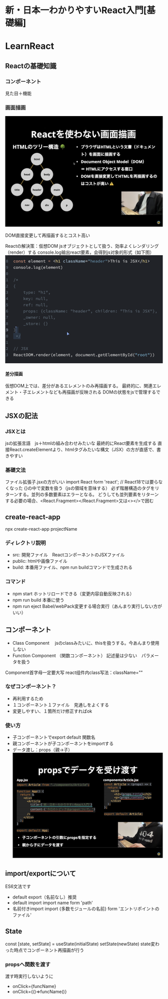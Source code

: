 # 新・日本一わかりやすいReact入門[基礎編]
# LearnReact

## Reactの基礎知識

### コンポーネント
見た目＋機能
### 画面描画
![Img](./FILES/new.md/b312c4e8.png)

DOM直接変更して再描画するとコスト高い

Reactの解決策：仮想DOM
jsオブジェクトとして扱う、効率よくレンダリング（render）する
console.log输出react要素，会得到js对象的形式（如下图）
![Img](./FILES/new.md/b6f9c1e2.png)


#### 差分描画
仮想DOM上では、差分があるエレメントのみ再描画する。
最終的に、関連エレメント・子エレメントなども再描画が反映される
DOMの状態をjsで管理するできる


## JSXの記法

### JSXとは
jsの拡張言語　js＋htmlの組み合わせみたいな
最終的にReact要素を生成する
直接React.createElementより、htmlタグみたいな構文（JSX）の方が直感で、書きやすい

### 基礎文法
ファイル拡張子.jsxの方がいい
import React form 'react'; // React18では要らなくなった
{}の中で変数を扱う（jsの領域を意味する）
必ず階層構造のタグをリターンする。並列の多数要素はエラーとなる。
どうしても並列要素をリターンする必要の場合、<React.Fragment></React.Fragment>又は<></>で囲む


## create-react-app
npx create-react-app projectName
### ディレクトリ説明
* src: 開発ファイル　ReactコンポーネントのJSXファイル
* public: htmlや画像ファイル
* build: 本番用ファイル、npm run buildコマンドで生成される

### コマンド
* npm start
    ホットリロードできる（変更内容自動反映される）
* npm run build
    本番に使う
* npm run eject
    Babel/webPack変更する場合実行（あんまり実行しない方がいい）


## コンポーネント

* Class Component　
    jsのclassみたいに、thisを扱うする。今あんまり使用しない
* Function Component （関数コンポーネント）
    記述量は少ない　パラメータを扱う

Component首字母一定要大写
react组件内class写法：className=""


### なぜコンポーネント？
* 再利用するため
* １コンポーネント１ファイル　見通しをよくする
* 変更しやすい、１箇所だけ修正すればok

### 使い方
* 子コンポーネントでexport default 関数名
* 親コンポーネントが子コンポーネントをimportする
* データ渡し：props（親→子）![Img](./FILES/new.md/cf9d34ce.png)


## import/exportについて
ES6文法です
* default export（名前なし）推奨
* default import 
    import name form 'path'
* 名前付きimport
    import {多数モジュールの名前} form 'エントリポイントのファイル'

## State

const [state, setState] = useState(initialState)
setState(newState)
state変わった時点でコンポーネント再描画が行う

### propsへ関数を渡す
渡す時実行しないように
* onClick={funcName}
* onClick={()=>funcName()}
